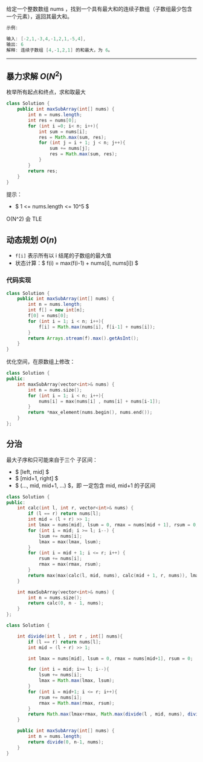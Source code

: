 给定一个整数数组 nums ，找到一个具有最大和的连续子数组（子数组最少包含一个元素），返回其最大和。

```cpp
示例:

输入: [-2,1,-3,4,-1,2,1,-5,4],
输出: 6
解释: 连续子数组 [4,-1,2,1] 的和最大，为 6。
```

---

## 暴力求解 $O(N^2)$

枚举所有起点和终点，求和取最大

```java
class Solution {
    public int maxSubArray(int[] nums) {
        int n = nums.length;
        int res = nums[0];
        for (int i =0; i< n; i++){
            int sum = nums[i];
            res = Math.max(sum, res);
            for (int j = i + 1; j < n; j++){
                sum += nums[j];
                res = Math.max(sum, res);
            }
        }
        return res;
    }
}
```

提示：

- $ 1 <= nums.length <= 10^5 $

O(N^2) 会 TLE

## 动态规划 $O(n)$

- `f[i]` 表示所有以 i 结尾的子数组的最大值
- 状态计算：$ f(i) = max(f(i-1) + nums[i], nums[i]) $

### 代码实现

```java
class Solution {
    public int maxSubArray(int[] nums) {
        int n = nums.length;
        int f[] = new int[n];
        f[0] = nums[0];
        for (int i = 1; i < n; i++){
            f[i] = Math.max(nums[i], f[i-1] + nums[i]);
        }
        return Arrays.stream(f).max().getAsInt();
    }
}
```

优化空间，在原数组上修改：

```cpp
class Solution {
public:
    int maxSubArray(vector<int>& nums) {
        int n = nums.size();
        for (int i = 1; i < n; i++){
            nums[i] = max(nums[i] , nums[i] + nums[i-1]);
        }
        return *max_element(nums.begin(), nums.end());
    }
};
```

## 分治

最大子序和只可能来自于三个 子区间：

- $ [left, mid] $
- $ [mid+1, right] $
- $ (..., mid, mid+1, ...) $，即 一定包含 mid, mid+1 的子区间

```cpp []
class Solution {
public:
    int calc(int l, int r, vector<int>& nums) {
        if (l == r) return nums[l];
        int mid = (l + r) >> 1;
        int lmax = nums[mid], lsum = 0, rmax = nums[mid + 1], rsum = 0;
        for (int i = mid; i >= l; i--) {
            lsum += nums[i];
            lmax = max(lmax, lsum);
        }
        for (int i = mid + 1; i <= r; i++) {
            rsum += nums[i];
            rmax = max(rmax, rsum);
        }
        return max(max(calc(l, mid, nums), calc(mid + 1, r, nums)), lmax + rmax);
    }

    int maxSubArray(vector<int>& nums) {
        int n = nums.size();
        return calc(0, n - 1, nums);
    }
};
```

```java []
class Solution {

    int divide(int l , int r , int[] nums){
        if (l == r) return nums[l];
        int mid = (l + r) >> 1;

        int lmax = nums[mid], lsum = 0, rmax = nums[mid+1], rsum = 0;

        for (int i = mid; i>= l; i--){
            lsum += nums[i];
            lmax = Math.max(lmax, lsum);
        }
        for (int i = mid+1; i <= r; i++){
            rsum += nums[i];
            rmax = Math.max(rmax, rsum);
        }
        return Math.max(lmax+rmax, Math.max(divide(l , mid, nums), divide(mid+1, r, nums)));
    }

    public int maxSubArray(int[] nums) {
        int n = nums.length;
        return divide(0, n-1, nums);
    }
}
```
